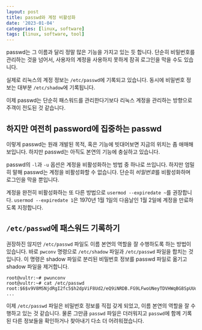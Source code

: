 ```yaml
---
layout: post
title: passwd와 계정 비활성화
date: '2023-01-04'
categories: [linux, software]
tags: [linux, software, tool]
---
```


passwd는 그 이름과 달리 정말 많은 기능을 가지고 있는 듯 합니다. 단순히 비밀번호를 관리하는 것을 넘어서, 사용자의 계정을 사용하지 못하게 잠궈 로그인을 막을 수도 있습니다.

실제로 리눅스의 계정 정보는 `/etc/passwd`에 기록되고 있습니다. 동시에 비밀번호 정보는 대부분 `/etc/shadow`에 기록됩니다.

이제 passwd는 단순히 패스워드를 관리한다기보다 리눅스 계정을 관리하는 방향으로 주객이 전도된 것 같습니다.

## 하지만 여전히 password에 집중하는 passwd

이렇게 passwd는 원래 개발된 목적, 혹은 기능에 빗대어보면 지금의 위치는 좀 애매해 보입니다. 하지만 passwd는 아직도 본연의 기능에 충실하고 있습니다.

passwd의 `-l`과 `-u` 옵션은 계정을 비활성화하는 방법 중 하나로 쓰입니다. 하지만 엄밀히 말해 passwd는 계정을 비활성화할 수 없습니다. 단순히 *비밀번호*를 비활성화하며 로그인을 막을 뿐입니다.

계정을 완전히 비활성화하는 또 다른 방법으로 `usermod --expiredate ~`를 권장합니다. `usermod --expiredate 1`은 1970년 1월 1일의 다음날인 1월 2일에 계정을 만료하도록 지정합니다.

## `/etc/passwd`에 패스워드 기록하기

권장하진 않지만 `/etc/passwd` 파일도 이름 본연의 역할을 잘 수행하도록 하는 방법이 있습니다. 바로 `pwconv` 명령으로 `/etc/shadow` 파일과 `/etc/passwd` 파일을 합치는 것입니다. 이 명령은 shadow 파일로 분리된 비밀번호 정보를 passwd 파일로 옮기고 shadow 파일을 제거합니다.

```text
root@vultr:~# pwunconv
root@vultr:~# cat /etc/passwd
root:$6$v9V8MSNjdRgI2fc5$h2dpViF8Ud2/eQ9iNRDB.FG9LFwoUNeyTDVHWqBG8SpUUocbanATmqsgOpwScfuy7/ubwbhFyHMscMv8ggSXD.:0:0:root:/root:/bin/bash
...
```

이제 `/etc/passwd` 파일은 비밀번호 정보를 직접 갖게 되었고, 이름 본연의 역할을 잘 수행하고 있는 것 같습니다. 물론 그만큼 `passwd` 파일은 더러워지고 `passwd`에 함께 기록된 다른 정보들을 확인하거나 찾아내기 다소 더 어려워졌습니다.
